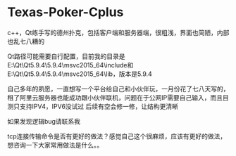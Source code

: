# Texas-Poker-Cplus
c++，Qt练手写的德州扑克，包括客户端和服务器端，很粗浅，界面也简陋，内部也乱七八糟的

Qt路径可能需要自行配置，目前我的目录是E:\Qt\Qt5.9.4\5.9.4\msvc2015_64\include和E:\Qt\Qt5.9.4\5.9.4\msvc2015_64\lib，版本是5.9.4

自己多年的夙愿，一直想写一个平台给自己和小伙伴玩，一月份花了七八天写的，租了阿里云服务器也能成功跟小伙伴联机，问题在于公网IP需要自己输入，而且目测只支持IPV4，IPV6没试过
后续有空会修一修，让结构更清晰

如果发现逻辑bug请联系我

tcp连接传输命令是否有更好的做法？感觉自己这个很麻烦，应该有更好的做法，想咨询一下大家常用做法是什么。。
